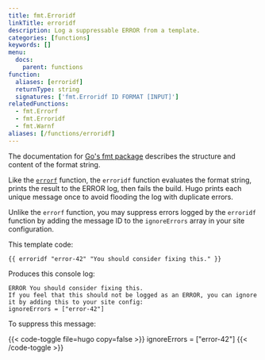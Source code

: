 ```yaml
---
title: fmt.Erroridf
linkTitle: erroridf
description: Log a suppressable ERROR from a template.
categories: [functions]
keywords: []
menu:
  docs:
    parent: functions
function:
  aliases: [erroridf]
  returnType: string
  signatures: ['fmt.Erroridf ID FORMAT [INPUT]']
relatedFunctions:
  - fmt.Errorf
  - fmt.Erroridf
  - fmt.Warnf
aliases: [/functions/erroridf]
---
```


The documentation for [Go's fmt package] describes the structure and content of the format string.

Like the  [`errorf`] function, the `erroridf` function evaluates the format string, prints the result to the ERROR log, then fails the build. Hugo prints each unique message once to avoid flooding the log with duplicate errors.

Unlike the `errorf` function, you may suppress errors logged by the `erroridf` function by adding the message ID to the `ignoreErrors` array in your site configuration.

This template code:

```go-html-template
{{ erroridf "error-42" "You should consider fixing this." }}
```

Produces this console log:

```text
ERROR You should consider fixing this.
If you feel that this should not be logged as an ERROR, you can ignore it by adding this to your site config:
ignoreErrors = ["error-42"]
```

To suppress this message:

{{< code-toggle file=hugo copy=false >}}
ignoreErrors = ["error-42"]
{{< /code-toggle >}}

[`errorf`]: /functions/fmt/errorf
[Go's fmt package]: https://pkg.go.dev/fmt
